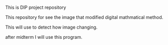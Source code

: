 This is DIP project repository

This repository for see the image that modified digital mathmatical method.

This will use to detect how image changing.

after midterm I will use this program.
